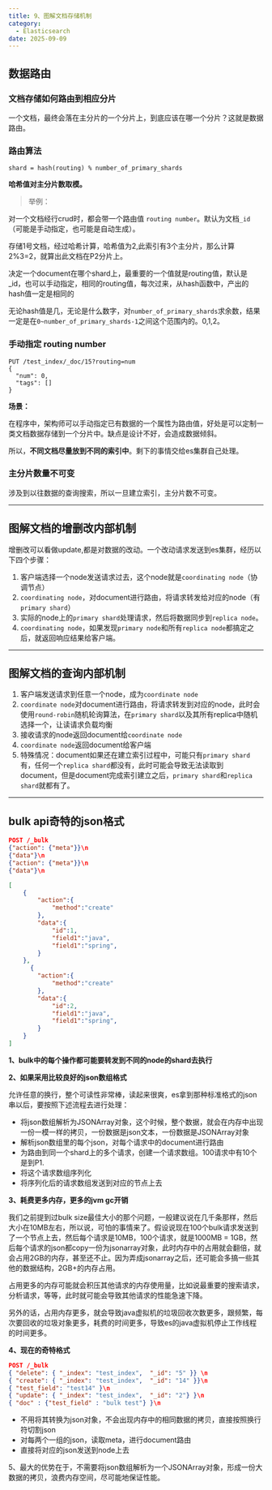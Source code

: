 ```yaml
---
title: 9、图解文档存储机制
category:
  - Elasticsearch
date: 2025-09-09
---
```


<!-- more -->

## 数据路由

### 文档存储如何路由到相应分片

一个文档，最终会落在主分片的一个分片上，到底应该在哪一个分片？这就是数据路由。

### 路由算法

```
shard = hash(routing) % number_of_primary_shards
```

**哈希值对主分片数取模。**

> 举例：

对一个文档经行crud时，都会带一个路由值 `routing number`。默认为文档`_id`（可能是手动指定，也可能是自动生成）。

存储1号文档，经过哈希计算，哈希值为2,此索引有3个主分片，那么计算2%3=2，就算出此文档在P2分片上。

决定一个document在哪个shard上，最重要的一个值就是routing值，默认是_id，也可以手动指定，相同的routing值，每次过来，从hash函数中，产出的hash值一定是相同的

无论hash值是几，无论是什么数字，对`number_of_primary_shards`求余数，结果一定是在`0~number_of_primary_shards-1`之间这个范围内的。0,1,2。

### 手动指定 routing number

```
PUT /test_index/_doc/15?routing=num
{
  "num": 0,
  "tags": []
}
```

**场景：**

在程序中，架构师可以手动指定已有数据的一个属性为路由值，好处是可以定制一类文档数据存储到一个分片中。缺点是设计不好，会造成数据倾斜。

所以，**不同文档尽量放到不同的索引中**。剩下的事情交给es集群自己处理。

### 主分片数量不可变

涉及到以往数据的查询搜索，所以一旦建立索引，主分片数不可变。

---

##  图解文档的增删改内部机制

增删改可以看做update,都是对数据的改动。一个改动请求发送到es集群，经历以下四个步骤：

1. 客户端选择一个node发送请求过去，这个node就是`coordinating node`（协调节点）
2. `coordinating node`，对document进行路由，将请求转发给对应的node（有`primary shard`）
3. 实际的node上的`primary shard`处理请求，然后将数据同步到`replica node`。
4. `coordinating node`，如果发现`primary node`和所有`replica node`都搞定之后，就返回响应结果给客户端。

---

## 图解文档的查询内部机制

1. 客户端发送请求到任意一个node，成为`coordinate node`
2. `coordinate node`对document进行路由，将请求转发到对应的node，此时会使用`round-robin`随机轮询算法，在`primary shard`以及其所有replica中随机选择一个，让读请求负载均衡
3. 接收请求的node返回document给`coordinate node`
4. `coordinate node`返回document给客户端
5. 特殊情况：document如果还在建立索引过程中，可能只有`primary shard`有，任何一个`replica shard`都没有，此时可能会导致无法读取到document，但是document完成索引建立之后，`primary shard`和`replica shard`就都有了。

---

## bulk api奇特的json格式

```json
POST /_bulk
{"action": {"meta"}}\n
{"data"}\n
{"action": {"meta"}}\n
{"data"}\n

[
    {
        "action":{
            "method":"create"
        },
        "data":{
            "id":1,
            "field1":"java",
            "field1":"spring",
        }
    },
      {
        "action":{
            "method":"create"
        },
        "data":{
            "id":2,
            "field1":"java",
            "field1":"spring",
        }
    }       
]
```

**1、bulk中的每个操作都可能要转发到不同的node的shard去执行**

**2、如果采用比较良好的json数组格式**

允许任意的换行，整个可读性非常棒，读起来很爽，es拿到那种标准格式的json串以后，要按照下述流程去进行处理：

- 将json数组解析为JSONArray对象，这个时候，整个数据，就会在内存中出现一份一模一样的拷贝，一份数据是json文本，一份数据是JSONArray对象
- 解析json数组里的每个json，对每个请求中的document进行路由
- 为路由到同一个shard上的多个请求，创建一个请求数组。100请求中有10个是到P1.
- 将这个请求数组序列化
- 将序列化后的请求数组发送到对应的节点上去

**3、耗费更多内存，更多的jvm gc开销**

我们之前提到过bulk size最佳大小的那个问题，一般建议说在几千条那样，然后大小在10MB左右，所以说，可怕的事情来了。假设说现在100个bulk请求发送到了一个节点上去，然后每个请求是10MB，100个请求，就是1000MB = 1GB，然后每个请求的json都copy一份为jsonarray对象，此时内存中的占用就会翻倍，就会占用2GB的内存，甚至还不止。因为弄成jsonarray之后，还可能会多搞一些其他的数据结构，2GB+的内存占用。

占用更多的内存可能就会积压其他请求的内存使用量，比如说最重要的搜索请求，分析请求，等等，此时就可能会导致其他请求的性能急速下降。

另外的话，占用内存更多，就会导致java虚拟机的垃圾回收次数更多，跟频繁，每次要回收的垃圾对象更多，耗费的时间更多，导致es的java虚拟机停止工作线程的时间更多。

**4、现在的奇特格式**

```json
POST /_bulk
{ "delete": { "_index": "test_index",  "_id": "5" }} \n
{ "create": { "_index": "test_index",  "_id": "14" }}\n
{ "test_field": "test14" }\n
{ "update": { "_index": "test_index",  "_id": "2"} }\n
{ "doc" : {"test_field" : "bulk test"} }\n
```

- 不用将其转换为json对象，不会出现内存中的相同数据的拷贝，直接按照换行符切割json
- 对每两个一组的json，读取meta，进行document路由
- 直接将对应的json发送到node上去

5、最大的优势在于，不需要将json数组解析为一个JSONArray对象，形成一份大数据的拷贝，浪费内存空间，尽可能地保证性能。